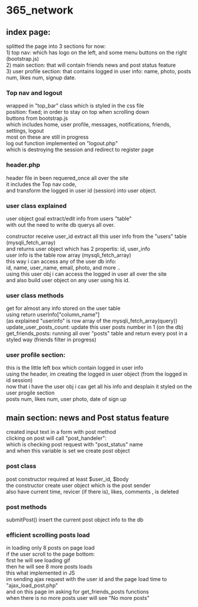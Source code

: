 # 365_network



<h2>index page:</h2>
splitted the page into 3 sections for now: <br>
1) top nav: which has logo on the left, and some menu buttons on the right (bootstrap.js)<br>
2) main section: that will contain friends news and post status feature <br>
3) user profile section: that contains logged in user info: name, photo, posts num, likes num, signup date.<br>


<h3>Top nav and logout</h3>
wrapped in "top_bar" class which is styled in the css file<br>
position: fixed; in order to stay on top when scrolling down<br>
buttons from bootstrap.js <br>
which includes home, user profile, messages, notifications, friends, settings, logout <br>
most on these are still in progress <br>
log out function implemented on "logout.php" <br>
which is destroying the session and redirect to register page <br>


<h3>header.php </h3>
header file in been requered_once all over the site<br>
it includes the Top nav code,<br>
and transform the logged in user id (session) into user object.<br>

<h3>user class explained</h3>
user object goal extract/edit info from users "table"<br>
with out the need to write db querys all over.<br>

constructor receive user_id
extract all this user info from the "users" table (mysqli_fetch_array)<br>
and returns user object which has 2 propertis: id, user_info<br>
user info is the table row array (mysqli_fetch_array)<br>
this way i can access any of the user db info:<br>
id, name, user_name, email, photo, and more ..<br>
using this user obj i can access the logged in user all over the site<br>
and also build user object on any user using his id.<br>


<h3>user class methods</h3>
get for almost any info stored on the user table<br>
using return userinfo["column_name"]<br>
(as explained "userinfo" is row array of the mysqli_fetch_array(query))<br>
update_user_posts_count: update this user posts number in 1 (on the db)<br>
get_friends_posts: running all over "posts" table and return every post in a styled way (friends filter in progress)<br>

<h3>user profile section:</h3>
this is the little left box which contain logged in user info<br>
using the header, im creating the logged in user object (from the logged in id session)<br>
now that i have the user obj i cax get all his info and desplain it styled on the user progile section<br>
posts num, likes num, user photo, date of sign up<br>

<h2>main section: news and Post status feature</h2>
created input text in a form with post method<br>
clicking on post will call "post_handeler":<br>
which is checking post request with "post_status" name<br>
and when this variable is set we create post object<br>

<h3>post class</h3>
post constructor required at least $user_id, $body<br>
the constructor create user object which is the post sender<br>
also have current time, revicer (if there is), likes, comments , is deleted<br>

<h3>post methods</h3>
submitPost() insert the current post object info to the db<br>

<h3> efficient scrolling posts load </h3>
in loading only 8 posts on page load<br>
if the user scroll to the page bottom:<br>
first he will see loading gif <br>
then he will see 8 more posts loads<br>
this what implemented in JS<br>
im sending ajax request with the user id and the page load time to "ajax_load_post.php"<br>
and on this page im asking for get_friends_posts functions<br>
when there is no more posts user will see "No more posts"<br>




